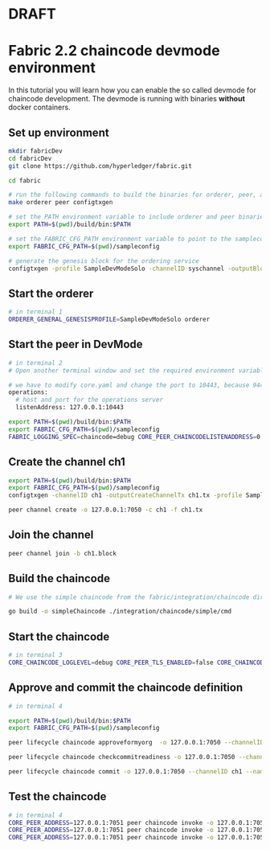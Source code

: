 # DRAFT

# Fabric 2.2 chaincode devmode environment
In this tutorial you will learn how you can enable the so called devmode for chaincode development. The devmode is running with binaries **without** docker containers.

## Set up environment
```bash
mkdir fabricDev
cd fabricDev
git clone https://github.com/hyperledger/fabric.git

cd fabric

# run the following commands to build the binaries for orderer, peer, and configtxgen
make orderer peer configtxgen

# set the PATH environment variable to include orderer and peer binaries:
export PATH=$(pwd)/build/bin:$PATH

# set the FABRIC_CFG_PATH environment variable to point to the sampleconfig folder
export FABRIC_CFG_PATH=$(pwd)/sampleconfig

# generate the genesis block for the ordering service
configtxgen -profile SampleDevModeSolo -channelID syschannel -outputBlock genesisblock -configPath $FABRIC_CFG_PATH -outputBlock $(pwd)/sampleconfig/genesisblock
```

## Start the orderer
```bash
# in terminal 1
ORDERER_GENERAL_GENESISPROFILE=SampleDevModeSolo orderer
```

## Start the peer in DevMode
```bash
# in terminal 2
# Open another terminal window and set the required environment variables to override the peer configuration and start the peer node. Starting the peer with the --peer-chaincodedev=true flag puts the peer into DevMode.

# we have to modify core.yaml and change the port to 10443, because 9443 is double used between the orderer and the peer
operations:
  # host and port for the operations server
  listenAddress: 127.0.0.1:10443

export PATH=$(pwd)/build/bin:$PATH
export FABRIC_CFG_PATH=$(pwd)/sampleconfig
FABRIC_LOGGING_SPEC=chaincode=debug CORE_PEER_CHAINCODELISTENADDRESS=0.0.0.0:7052 peer node start --peer-chaincodedev=true

```
## Create the channel ch1
```bash
export PATH=$(pwd)/build/bin:$PATH
export FABRIC_CFG_PATH=$(pwd)/sampleconfig
configtxgen -channelID ch1 -outputCreateChannelTx ch1.tx -profile SampleSingleMSPChannel -configPath $FABRIC_CFG_PATH

peer channel create -o 127.0.0.1:7050 -c ch1 -f ch1.tx
```

## Join the channel
```bash 
peer channel join -b ch1.block
```

## Build the chaincode
```bash 
# We use the simple chaincode from the fabric/integration/chaincode directory to demonstrate how to run a chaincode package in DevMode. 

go build -o simpleChaincode ./integration/chaincode/simple/cmd
```

## Start the chaincode
```bash 
# in terminal 3
CORE_CHAINCODE_LOGLEVEL=debug CORE_PEER_TLS_ENABLED=false CORE_CHAINCODE_ID_NAME=mycc:1.0 ./simpleChaincode -peer.address 127.0.0.1:7052
```

## Approve and commit the chaincode definition

```bash 
# in terminal 4

export PATH=$(pwd)/build/bin:$PATH
export FABRIC_CFG_PATH=$(pwd)/sampleconfig

peer lifecycle chaincode approveformyorg  -o 127.0.0.1:7050 --channelID ch1 --name mycc --version 1.0 --sequence 1 --init-required --signature-policy "OR ('SampleOrg.member')" --package-id mycc:1.0

peer lifecycle chaincode checkcommitreadiness -o 127.0.0.1:7050 --channelID ch1 --name mycc --version 1.0 --sequence 1 --init-required --signature-policy "OR ('SampleOrg.member')"

peer lifecycle chaincode commit -o 127.0.0.1:7050 --channelID ch1 --name mycc --version 1.0 --sequence 1 --init-required --signature-policy "OR ('SampleOrg.member')" --peerAddresses 127.0.0.1:7051
```

## Test the chaincode

```bash
# in terminal 4
CORE_PEER_ADDRESS=127.0.0.1:7051 peer chaincode invoke -o 127.0.0.1:7050 -C ch1 -n mycc -c '{"Args":["init","a","100","b","200"]}' --isInit
CORE_PEER_ADDRESS=127.0.0.1:7051 peer chaincode invoke -o 127.0.0.1:7050 -C ch1 -n mycc -c '{"Args":["invoke","a","b","10"]}'
CORE_PEER_ADDRESS=127.0.0.1:7051 peer chaincode invoke -o 127.0.0.1:7050 -C ch1 -n mycc -c '{"Args":["query","a"]}'
```
